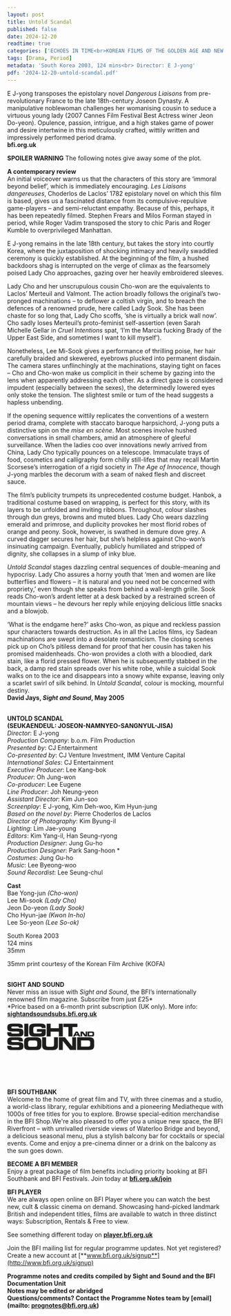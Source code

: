 ```yaml
---
layout: post
title: Untold Scandal
published: false
date: 2024-12-20
readtime: true
categories: ['ECHOES IN TIME<br>KOREAN FILMS OF THE GOLDEN AGE AND NEW CINEMA']
tags: [Drama, Period]
metadata: 'South Korea 2003, 124 mins<br> Director: E J-yong'
pdf: '2024-12-20-untold-scandal.pdf'
---
```


E J-yong transposes the epistolary novel _Dangerous Liaisons_ from pre-revolutionary France to the late 18th-century Joseon Dynasty. A manipulative noblewoman challenges her womanising cousin to seduce a virtuous young lady (2007 Cannes Film Festival Best Actress winer Jeon Do-yeon). Opulence, passion, intrigue, and a high stakes game of power and desire intertwine in this meticulously crafted, wittily written and impressively performed period drama.  
**bfi.org.uk**

**SPOILER WARNING** The following notes give away some of the plot.

**A contemporary review**  
An initial voiceover warns us that the characters of this story are ‘immoral beyond belief’, which is immediately encouraging. _Les Liaisons dangereuses_, Choderlos de Laclos’ 1782 epistolary novel on which this film is based, gives us a fascinated distance from its compulsive-repulsive game-players – and semi-reluctant empathy. Because of this, perhaps, it has been repeatedly filmed. Stephen Frears and Milos Forman stayed in period, while Roger Vadim transposed the story to chic Paris and Roger Kumble to overprivileged Manhattan.

E J-yong remains in the late 18th century, but takes the story into courtly Korea, where the juxtaposition of shocking intimacy and heavily swaddled ceremony is quickly established. At the beginning of the film, a hushed backdoors shag is interrupted on the verge of climax as the fearsomely poised Lady Cho approaches, gazing over her heavily embroidered sleeves.

Lady Cho and her unscrupulous cousin Cho-won are the equivalents to Laclos’ Merteuil and Valmont. The action broadly follows the original’s two-pronged machinations – to deflower a coltish virgin, and to breach the defences of a renowned prude, here called Lady Sook. She has been chaste for so long that, Lady Cho scoffs, ‘she is virtually a brick wall now’. Cho sadly loses Merteuil’s proto-feminist self-assertion (even Sarah Michelle Gellar in _Cruel Intentions_ spat, ‘I’m the Marcia fucking Brady of the Upper East Side, and sometimes I want to kill myself’).

Nonetheless, Lee Mi-Sook gives a performance of thrilling poise, her hair carefully braided and skewered, eyebrows plucked into permanent disdain. The camera stares unflinchingly at the machinations, staying tight on faces – Cho and Cho-won make us complicit in their scheme by gazing into the lens when apparently addressing each other. As a direct gaze is considered impudent (especially between the sexes), the determinedly lowered eyes only stoke the tension. The slightest smile or tum of the head suggests a hapless unbending.

If the opening sequence wittily replicates the conventions of a western period drama, complete with staccato baroque harpsichord, J-yong puts a distinctive spin on the _mise en scène_. Most scenes involve hushed conversations in small chambers, amid an atmosphere of gleeful surveillance. When the ladies coo over innovations newly arrived from China, Lady Cho typically pounces on a telescope. Immaculate trays of food, cosmetics and calligraphy form chilly still-lifes that may recall Martin Scorsese’s interrogation of a rigid society in _The Age of Innocence_, though J-yong marbles the decorum with a seam of naked flesh and discreet sauce.

The film’s publicity trumpets its unprecedented costume budget. Hanbok, a traditional costume based on wrapping, is perfect for this story, with its layers to be unfolded and inviting ribbons. Throughout, colour slashes through dun greys, browns and muted blues. Lady Cho wears dazzling emerald and primrose, and duplicity provokes her most florid robes of orange and peony. Sook, however, is swathed in demure dove grey. A curved dagger secures her hair, but she’s helpless against Cho-won’s insinuating campaign. Eventually, publicly humiliated and stripped of dignity, she collapses in a slump of inky blue.

_Untold Scandal_ stages dazzling central sequences of double-meaning and hypocrisy. Lady Cho assures a horny youth that ‘men and women are like butterflies and flowers – it is natural and you need not be concerned with propriety,’ even though she speaks from behind a wall-length grille. Sook reads Cho-won’s ardent letter at a desk backed by a restrained screen of mountain views – he devours her reply while enjoying delicious little snacks and a blowjob.

‘What is the endgame here?’ asks Cho-won, as pique and reckless passion spur characters towards destruction. As in all the Laclos films, icy Sadean machinations are swept into a desolate romanticism. The closing scenes pick up on Cho’s pitiless demand for proof that her cousin has taken his promised maidenheads. Cho-won provides a cloth with a bloodied, dark stain, like a florid pressed flower. When he is subsequently stabbed in the back, a damp red stain spreads over his white robe, while a suicidal Sook walks on to the ice and disappears into a snowy white expanse, leaving only a scarlet swirl of silk behind. In _Untold Scandal_, colour is mocking, mournful destiny.  
**David Jays, _Sight and Sound_, May 2005**
<br><br>

**UNTOLD SCANDAL  
(SEUKAENDEUL: JOSEON-NAMNYEO-SANGNYUL-JISA)**  
_Director_: E J-yong  
_Production Company_: b.o.m. Film Production  
_Presented by_: CJ Entertainment  
_Co-presented by_: CJ Venture Investment,  IMM Venture Capital  
_International Sales_: CJ Entertainment  
_Executive Producer_: Lee Kang-bok  
_Producer_: Oh Jung-won  
_Co-producer_: Lee Eugene  
_Line Producer_: Joh Neung-yeon  
_Assistant Director_: Kim Jun-soo  
_Screenplay_: E J-yong, Kim Deh-woo,  Kim Hyun-jung  
_Based on the novel by_: Pierre Choderlos de Laclos  
_Director of Photography_: Kim Byung-il  
_Lighting_: Lim Jae-young  
_Editors_: Kim Yang-il, Han Seung-ryong  
_Production Designer_: Jung Gu-ho  
_Production Designer_: Park Sang-hoon *  
_Costumes_: Jung Gu-ho  
_Music_: Lee Byeong-woo  
_Sound Recordist_: Lee Seung-chul

**Cast**  
Bae Yong-jun _(Cho-won)_  
Lee Mi-sook _(Lady Cho)_  
Jeon Do-yeon _(Lady Sook)_  
Cho Hyun-jae _(Kwon In-ho)_  
Lee So-yeon _(Lee So-ok)_

South Korea 2003  
124 mins  
35mm

35mm print courtesy of the  Korean Film Archive (KOFA)
<br><br>

**SIGHT AND SOUND**<br>
Never miss an issue with _Sight and Sound_, the BFI’s internationally renowned film magazine. Subscribe from just £25*<br>
*Price based on a 6-month print subscription (UK only). More info: [**sightandsoundsubs.bfi.org.uk**](https://sightandsoundsubs.bfi.org.uk/subscribe)

<img style="float: left;" src="/img/sight-and-sound.jpg" width="40%" height="40%"><br><br><br><br><br><br><br><br>

**BFI SOUTHBANK**  
Welcome to the home of great film and TV, with three cinemas and a studio, a world-class library, regular exhibitions and a pioneering Mediatheque with 1000s of free titles for you to explore. Browse special-edition merchandise in the BFI Shop.We&#39;re also pleased to offer you a unique new space, the BFI Riverfront – with unrivalled riverside views of Waterloo Bridge and beyond, a delicious seasonal menu, plus a stylish balcony bar for cocktails or special events. Come and enjoy a pre-cinema dinner or a drink on the balcony as the sun goes down.  

**BECOME A BFI MEMBER**  
Enjoy a great package of film benefits including priority booking at BFI Southbank and BFI Festivals. Join today at [**bfi.org.uk/join**](http://www.bfi.org.uk/join)  

**BFI PLAYER**  
 We are always open online on BFI Player where you can watch the best new, cult &amp; classic cinema on demand. Showcasing hand-picked landmark British and independent titles, films are available to watch in three distinct ways: Subscription, Rentals &amp; Free to view.  

See something different today on [**player.bfi.org.uk**](https://player.bfi.org.uk)  

Join the BFI mailing list for regular programme updates. Not yet registered? Create a new account at [**www.bfi.org.uk/signup**](http://www.bfi.org.uk/signup)

**Programme notes and credits compiled by Sight and Sound and the BFI Documentation Unit  
Notes may be edited or abridged  
Questions/comments? Contact the Programme Notes team by [email](mailto: prognotes@bfi.org.uk)**

<!--stackedit_data:
eyJoaXN0b3J5IjpbLTU4MDQ1MjE1MF19
-->
